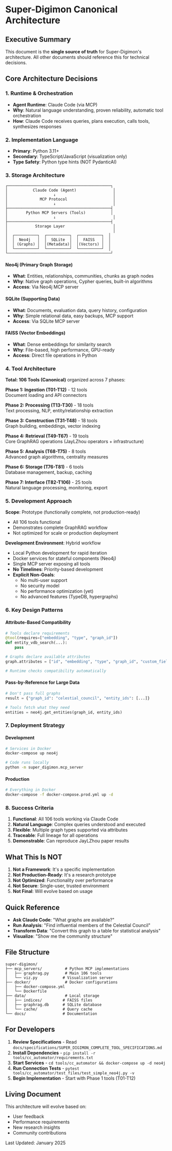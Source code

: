 # Super-Digimon Canonical Architecture

## Executive Summary

This document is the **single source of truth** for Super-Digimon's architecture. All other documents should reference this for technical decisions.

## Core Architecture Decisions

### 1. Runtime & Orchestration
- **Agent Runtime**: Claude Code (via MCP)
- **Why**: Natural language understanding, proven reliability, automatic tool orchestration
- **How**: Claude Code receives queries, plans execution, calls tools, synthesizes responses

### 2. Implementation Language
- **Primary**: Python 3.11+
- **Secondary**: TypeScript/JavaScript (visualization only)
- **Type Safety**: Python type hints (NOT PydanticAI)

### 3. Storage Architecture

```
┌─────────────────────────────────────────────┐
│           Claude Code (Agent)                │
│                    ↓                         │
│              MCP Protocol                    │
│                    ↓                         │
├─────────────────────────────────────────────┤
│        Python MCP Servers (Tools)           │
│                    ↓                         │
├─────────────────────────────────────────────┤
│            Storage Layer                     │
│                                              │
│  ┌──────────┐  ┌──────────┐  ┌──────────┐  │
│  │  Neo4j   │  │  SQLite  │  │  FAISS   │  │
│  │ (Graphs) │  │(Metadata)│  │(Vectors) │  │
│  └──────────┘  └──────────┘  └──────────┘  │
└─────────────────────────────────────────────┘
```

#### Neo4j (Primary Graph Storage)
- **What**: Entities, relationships, communities, chunks as graph nodes
- **Why**: Native graph operations, Cypher queries, built-in algorithms
- **Access**: Via Neo4j MCP server

#### SQLite (Supporting Data)
- **What**: Documents, evaluation data, query history, configuration
- **Why**: Simple relational data, easy backups, MCP support
- **Access**: Via SQLite MCP server

#### FAISS (Vector Embeddings)
- **What**: Dense embeddings for similarity search
- **Why**: File-based, high performance, GPU-ready
- **Access**: Direct file operations in Python

### 4. Tool Architecture

**Total: 106 Tools (Canonical)** organized across 7 phases:

**Phase 1: Ingestion (T01-T12)** - 12 tools  
Document loading and API connectors

**Phase 2: Processing (T13-T30)** - 18 tools  
Text processing, NLP, entity/relationship extraction

**Phase 3: Construction (T31-T48)** - 18 tools  
Graph building, embeddings, vector indexing

**Phase 4: Retrieval (T49-T67)** - 19 tools  
Core GraphRAG operations (JayLZhou operators + infrastructure)

**Phase 5: Analysis (T68-T75)** - 8 tools  
Advanced graph algorithms, centrality measures

**Phase 6: Storage (T76-T81)** - 6 tools  
Database management, backup, caching

**Phase 7: Interface (T82-T106)** - 25 tools  
Natural language processing, monitoring, export

### 5. Development Approach

**Scope**: Prototype (functionally complete, not production-ready)
- All 106 tools functional
- Demonstrates complete GraphRAG workflow  
- Not optimized for scale or production deployment

**Development Environment**: Hybrid workflow
- Local Python development for rapid iteration
- Docker services for stateful components (Neo4j)
- Single MCP server exposing all tools
- **No Timelines**: Priority-based development
- **Explicit Non-Goals**:
  - No multi-user support
  - No security model
  - No performance optimization (yet)
  - No advanced features (TypeDB, hypergraphs)

### 6. Key Design Patterns

#### Attribute-Based Compatibility
```python
# Tools declare requirements
@tool(requires=["embedding", "type", "graph_id"])
def entity_vdb_search(...):
    pass

# Graphs declare available attributes
graph.attributes = ["id", "embedding", "type", "graph_id", "custom_field"]

# Runtime checks compatibility automatically
```

#### Pass-by-Reference for Large Data
```python
# Don't pass full graphs
result = {"graph_id": "celestial_council", "entity_ids": [...]}

# Tools fetch what they need
entities = neo4j.get_entities(graph_id, entity_ids)
```

### 7. Deployment Strategy

#### Development
```bash
# Services in Docker
docker-compose up neo4j

# Code runs locally
python -m super_digimon.mcp_server
```

#### Production
```bash
# Everything in Docker
docker-compose -f docker-compose.prod.yml up -d
```

### 8. Success Criteria

1. **Functional**: All 106 tools working via Claude Code
2. **Natural Language**: Complex queries understood and executed
3. **Flexible**: Multiple graph types supported via attributes
4. **Traceable**: Full lineage for all operations
5. **Demonstrable**: Can reproduce JayLZhou paper results

## What This Is NOT

1. **Not a Framework**: It's a specific implementation
2. **Not Production-Ready**: It's a research prototype
3. **Not Optimized**: Functionality over performance
4. **Not Secure**: Single-user, trusted environment
5. **Not Final**: Will evolve based on usage

## Quick Reference

- **Ask Claude Code**: "What graphs are available?"
- **Run Analysis**: "Find influential members of the Celestial Council"
- **Transform Data**: "Convert this graph to a table for statistical analysis"
- **Visualize**: "Show me the community structure"

## File Structure

```
super-digimon/
├── mcp_servers/          # Python MCP implementations
│   ├── graphrag.py       # Main 106 tools
│   └── viz.py           # Visualization server
├── docker/               # Docker configurations
│   ├── docker-compose.yml
│   └── Dockerfile
├── data/                 # Local storage
│   ├── indices/         # FAISS files
│   ├── graphrag.db      # SQLite database
│   └── cache/           # Query cache
└── docs/                # Documentation
```

## For Developers

1. **Review Specifications** - Read `docs/specifications/SUPER_DIGIMON_COMPLETE_TOOL_SPECIFICATIONS.md`
2. **Install Dependencies** - `pip install -r tools/cc_automator/requirements.txt`
3. **Start Services** - `cd tools/cc_automator && docker-compose up -d neo4j`
4. **Run Connection Tests** - `pytest tools/cc_automator/test_files/test_simple_neo4j.py -v`
5. **Begin Implementation** - Start with Phase 1 tools (T01-T12)

## Living Document

This architecture will evolve based on:
- User feedback
- Performance requirements
- New research insights
- Community contributions

Last Updated: January 2025